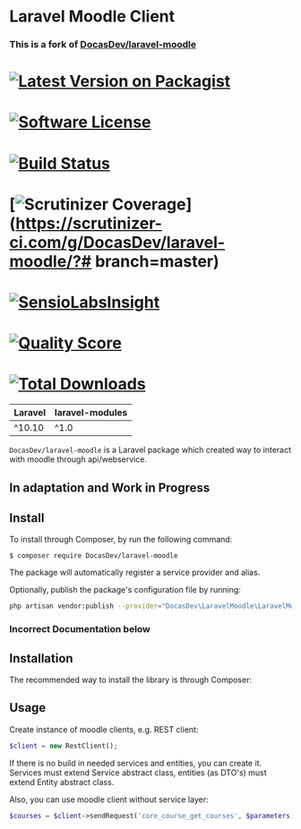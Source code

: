 # Laravel Moodle Client

### This is a fork of [DocasDev/laravel-moodle](https://github.com/DocasDev/laravel-moodle/tree/master)

# [![Latest Version on Packagist](https://img.shields.io/packagist/v/DocasDev/laravel-moodle.svg?style=flat-square)](https://packagist.org/packages/DocasDev/laravel-moodle)
# [![Software License](https://img.shields.io/badge/license-MIT-brightgreen.svg?style=flat-square)](LICENSE.md)
# [![Build Status](https://img.shields.io/travis/DocasDev/laravel-moodle/master.svg?style=flat-square)](https://travis-ci.org/DocasDev/laravel-moodle)
# [![Scrutinizer Coverage](https://img.shields.io/scrutinizer/coverage/g/DocasDev/laravel-moodle.svg?maxAge=86400&style=flat-square)](https://scrutinizer-ci.com/g/DocasDev/laravel-moodle/?# branch=master)
# [![SensioLabsInsight](https://img.shields.io/sensiolabs/i/25320a08-8af4-475e-a23e-3321f55bf8d2.svg?style=flat-square)](https://insight.sensiolabs.com/projects/25320a08-8af4-475e-a23e-3321f55bf8d2)
# [![Quality Score](https://img.shields.io/scrutinizer/g/DocasDev/laravel-moodle.svg?style=flat-square)](https://scrutinizer-ci.com/g/DocasDev/laravel-moodle)
# [![Total Downloads](https://img.shields.io/packagist/dt/DocasDev/laravel-moodle.svg?style=flat-square)](https://packagist.org/packages/DocasDev/laravel-moodle)

| **Laravel**  |  **laravel-modules** |
|---|---|
| ^10.10  | ^1.0  |

`DocasDev/laravel-moodle` is a Laravel package which created way to interact with moodle through api/webservice.

## In adaptation and Work in Progress

## Install
To install through Composer, by run the following command:
```
$ composer require DocasDev/laravel-moodle
```
The package will automatically register a service provider and alias.

Optionally, publish the package's configuration file by running:

``` bash
php artisan vendor:publish --provider="DocasDev\LaravelMoodle\LaravelMoodleServiceProvider"
```

### Incorrect Documentation below 

## Installation
The recommended way to install the library is through Composer:


## Usage

Create instance of moodle clients, e.g. REST client:
```php
$client = new RestClient();
```

If there is no build in needed services and entities, you can create it.  
Services must extend Service abstract class, entities (as DTO's) must extend Entity abstract class.  

Also, you can use moodle client without service layer:
```php
$courses = $client->sendRequest('core_course_get_courses', $parameters);
```
